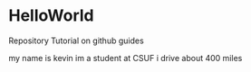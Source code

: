 # HelloWorld
Repository Tutorial on github guides

my name is kevin im a student at CSUF
i drive about 400 miles
